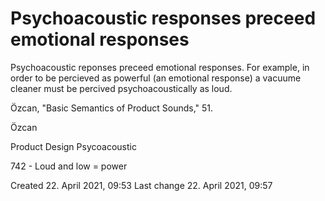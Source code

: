 <!-- title ---->
# Psychoacoustic responses preceed emotional responses

<!-- content -->
Psychoacoustic reponses preceed emotional responses. For example, in order to be percieved as powerful (an emotional response) a vacuume cleaner must be percived psychoacoustically as loud.

<!-- pages -->
Özcan, "Basic Semantics of Product Sounds," 51.

<!-- author -->
Özcan

<!-- keywords --> 
Product Design
Psycoacoustic

<!-- friends delim "-" --> 
742 - Loud and low = power

<!-- meta -->
Created 22. April 2021, 09:53
Last change 22. April 2021, 09:57
